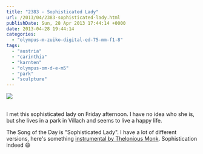 ```yaml
---
title: "2383 - Sophisticated Lady"
url: /2013/04/2383-sophisticated-lady.html
publishDate: Sun, 28 Apr 2013 17:44:14 +0000
date: 2013-04-28 19:44:14
categories: 
  - "olympus-m-zuiko-digital-ed-75-mm-f1-8"
tags: 
  - "austria"
  - "carinthia"
  - "karnten"
  - "olympus-om-d-e-m5"
  - "park"
  - "sculpture"
---
```

<div class="container">
<div class="center"><a target="_blank" href="https://d25zfm9zpd7gm5.cloudfront.net/1200x1200/2013/20130426_165616-Edit_lr.jpg"><img src="https://d25zfm9zpd7gm5.cloudfront.net/0600x0600/2013/20130426_165616-Edit_lr.jpg" /></a></div>
</div>
<br />

I met this sophisticated lady on Friday afternoon. I have no idea who she is, but she lives in a park in Villach and seems to live a happy life.

 The Song of the Day is "Sophisticated Lady". I have a lot of different versions, here's something <a href="http://www.youtube.com/watch?v=XhTLOuTVSgc" target="_blank">instrumental by Thelonious Monk</a>. Sophistication indeed 😄
